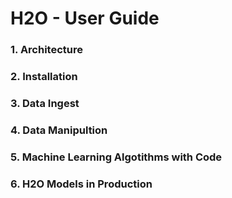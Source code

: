 # H2O - User Guide #

### 1. Architecture ###

### 2. Installation ###

### 3. Data Ingest ###

### 4. Data Manipultion ###

### 5. Machine Learning Algotithms with Code ###

### 6. H2O Models in Production ###



